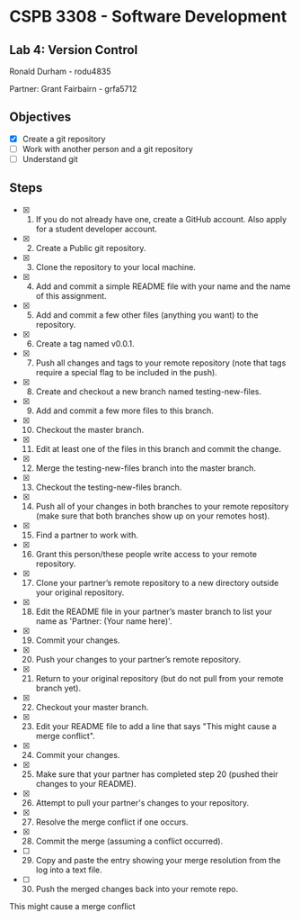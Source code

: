 # CSPB 3308 - Software Development
## Lab 4: Version Control
Ronald Durham - rodu4835

Partner: Grant Fairbairn - grfa5712

## Objectives
 - [x] Create a git repository
 - [ ] Work with another person and a git repository
 - [ ] Understand git

## Steps
 - [x] 1. If you do not already have one, create a GitHub account. Also apply for a student developer account.
 - [x] 2. Create a Public git repository.
 - [x] 3. Clone the repository to your local machine.
 - [x] 4. Add and commit a simple README file with your name and the name of this assignment. 
 - [x] 5. Add and commit a few other files (anything you want) to the repository. 
 - [x] 6. Create a tag named v0.0.1.
 - [x] 7. Push all changes and tags to your remote repository (note that tags require a special flag to be included in the push).
 - [x] 8. Create and checkout a new branch named testing-new-files.
 - [x] 9. Add and commit a few more files to this branch.
 - [x] 10. Checkout the master branch.
 - [x] 11. Edit at least one of the files in this branch and commit the change.
 - [x] 12. Merge the testing-new-files branch into the master branch.
 - [x] 13. Checkout the testing-new-files branch.
 - [x] 14. Push all of your changes in both branches to your remote repository (make sure that both branches show up on your remotes host).
 - [x] 15. Find a partner to work with.
 - [x] 16. Grant this person/these people write access to your remote repository.
 - [x] 17. Clone your partner’s remote repository to a new directory outside your original repository.
 - [x] 18. Edit the README file in your partner’s master branch to list your name as 'Partner: (Your name here)'.
 - [x] 19. Commit your changes.
 - [x] 20. Push your changes to your partner’s remote repository.
 - [x] 21. Return to your original repository (but do not pull from your remote branch yet).
 - [x] 22. Checkout your master branch.
 - [x] 23. Edit your README file to add a line that says "This might cause a merge conflict".
 - [x] 24. Commit your changes.
 - [x] 25. Make sure that your partner has completed step 20 (pushed their changes to your README).
 - [x] 26. Attempt to pull your partner's changes to your repository.
 - [x] 27. Resolve the merge conflict if one occurs.
 - [x] 28. Commit the merge (assuming a conflict occurred).
 - [ ] 29. Copy and paste the entry showing your merge resolution from the log into a text file.
 - [ ] 30. Push the merged changes back into your remote repo.


This might cause a merge conflict
